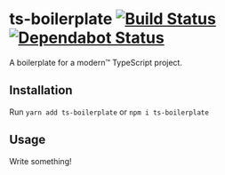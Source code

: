 # ts-boilerplate [![Build Status](https://action-badges.now.sh/ffflorian/ts-boilerplate)](https://github.com/ffflorian/ts-boilerplate/actions/) [![Dependabot Status](https://api.dependabot.com/badges/status?host=github&repo=ffflorian/ts-boilerplate)](https://dependabot.com)

A boilerplate for a modern™ TypeScript project.

## Installation

Run `yarn add ts-boilerplate` or `npm i ts-boilerplate`

## Usage

Write something!

